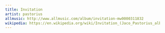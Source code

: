 ```yaml
---
title: Invitation
artist: pastorius
allmusic: http://www.allmusic.com/album/invitation-mw0000311832
wikipedia: https://en.wikipedia.org/wiki/Invitation_(Jaco_Pastorius_album)
---
```

